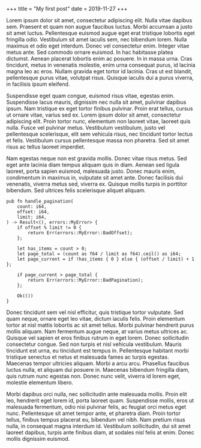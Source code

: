 +++
title = "My first post"
date = 2019-11-27
+++

Lorem ipsum dolor sit amet, consectetur adipiscing elit. Nulla vitae dapibus sem. Praesent et quam non augue faucibus luctus. Morbi accumsan a justo sit amet luctus. Pellentesque euismod augue eget erat tristique lobortis eget fringilla odio. Vestibulum sit amet iaculis sem, nec bibendum lorem. Nulla maximus et odio eget interdum. Donec vel consectetur enim. Integer vitae metus ante. Sed commodo ornare euismod. In hac habitasse platea dictumst. Aenean placerat lobortis enim ac posuere. In in massa urna. Cras tincidunt, metus in venenatis molestie, enim urna consequat purus, id lacinia magna leo ac eros. Nullam gravida eget tortor id lacinia. Cras ut est blandit, pellentesque purus vitae, volutpat risus. Quisque iaculis dui a purus viverra, in facilisis ipsum eleifend.

Suspendisse eget quam congue, euismod risus vitae, egestas enim. Suspendisse lacus mauris, dignissim nec nulla sit amet, pulvinar dapibus ipsum. Nam tristique ex eget tortor finibus pulvinar. Proin erat tellus, cursus ut ornare vitae, varius sed ex. Lorem ipsum dolor sit amet, consectetur adipiscing elit. Proin tortor nunc, elementum non laoreet vitae, laoreet quis nulla. Fusce vel pulvinar metus. Vestibulum vestibulum, justo vel pellentesque scelerisque, elit sem vehicula risus, nec tincidunt tortor lectus et felis. Vestibulum cursus pellentesque massa non pharetra. Sed sit amet risus ac tellus laoreet imperdiet.

Nam egestas neque non est gravida mollis. Donec vitae risus metus. Sed eget ante lacinia diam tempus aliquam quis in diam. Aenean sed ligula laoreet, porta sapien euismod, malesuada justo. Donec mauris enim, condimentum in maximus in, vulputate sit amet ante. Donec facilisis dui venenatis, viverra metus sed, viverra ex. Quisque mollis turpis in porttitor bibendum. Sed ultrices felis scelerisque aliquet aliquam.

```rs,linenos
pub fn handle_pagination(
    count: i64,
    offset: i64,
    limit: i64,
) -> Result<(), errors::MyError> {
    if offset % limit != 0 {
        return Err(errors::MyError::BadOffset);
    };

    let has_items = count > 0;
    let page_total = (count as f64 / limit as f64).ceil() as i64;
    let page_current = if !has_items { 0 } else { (offset / limit) + 1 };

    if page_current > page_total {
        return Err(errors::MyError::BadPagination);
    };

    Ok(())
}
```

Donec tincidunt sem vel nisl efficitur, quis tristique tortor vulputate. Sed quam neque, ornare eget leo vitae, dictum iaculis felis. Proin elementum tortor at nisl mattis lobortis ac sit amet tellus. Morbi pulvinar hendrerit purus mollis aliquam. Nam fermentum augue neque, at varius metus ultrices ac. Quisque vel sapien et eros finibus rutrum in eget lorem. Donec sollicitudin consectetur congue. Sed non turpis et nisl vehicula vestibulum. Mauris tincidunt est urna, eu tincidunt est tempus in. Pellentesque habitant morbi tristique senectus et netus et malesuada fames ac turpis egestas. Maecenas tempor ultricies aliquam. Morbi a arcu arcu. Phasellus faucibus luctus nulla, et aliquam dui posuere in. Maecenas bibendum fringilla diam, quis rutrum nunc egestas non. Donec nunc velit, viverra id lorem eget, molestie elementum libero.

Morbi dapibus orci nulla, nec sollicitudin ante malesuada mollis. Proin elit leo, hendrerit eget lorem id, porta laoreet quam. Suspendisse mollis, eros ut malesuada fermentum, odio nisi pulvinar felis, ac feugiat orci metus eget nunc. Pellentesque sit amet tempor ante, et pharetra diam. Proin tortor tellus, finibus tempus placerat eu, bibendum vel nibh. Nam pretium risus nulla, in consequat magna interdum id. Vestibulum sollicitudin, dui sit amet laoreet dapibus, turpis ante finibus diam, at sodales nisl felis at enim. Donec mollis dignissim euismod.

